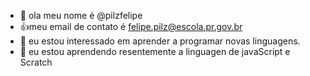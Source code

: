 
- 👋 ola meu nome é @pilzfelipe                                                   
- :+1:meu email de contato é felipe.pilz@escola.pr.gov.br 
- 👀 eu estou interessado em aprender a programar novas linguagens.
- 🌱 eu estou aprendendo resentemente a linguagen de javaScript e Scratch


